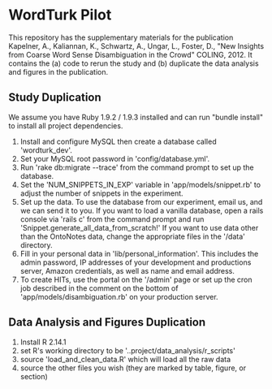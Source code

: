 WordTurk Pilot
==============

This repository has the supplementary materials for the publication Kapelner, A., Kaliannan, K., Schwartz, A., Ungar, L., Foster, D., "New Insights from Coarse Word Sense Disambiguation in the Crowd"  COLING, 2012. It contains the (a) code to rerun the study and (b) duplicate the data analysis and figures in the publication.

Study Duplication
-----------------

We assume you have Ruby 1.9.2 / 1.9.3 installed and can run "bundle install" to install all project dependencies.

1. Install and configure MySQL then create a database called 'wordturk_dev'.
2. Set your MySQL root password in 'config/database.yml'.
3. Run  'rake db:migrate --trace' from the command prompt to set up the database.
4. Set the 'NUM_SNIPPETS_IN_EXP' variable in 'app/models/snippet.rb' to adjust the number of snippets in the experiment.
5. Set up the data. To use the database from our experiment, email us, and we can send it to you. 
If you want to load a vanilla database, open a rails console via  'rails c'
from the command prompt and run 'Snippet.generate_all_data_from_scratch!' If you
want to use data other than the OntoNotes data, change the appropriate files in the
'/data' directory.
6. Fill in your personal data in 'lib/personal_information'. This includes the admin
password, IP addresses of your development and productions server, Amazon credentials,
as well as name and email address.
7. To create HITs, use the portal on the '/admin' page or set up the cron job described
in the comment on the bottom of 'app/models/disambiguation.rb' on your production server.

Data Analysis and Figures Duplication
-------------------------------------

1. Install R 2.14.1 
2. set R's working directory to be '..project/data_analysis/r_scripts'
3. source 'load_and_clean_data.R' which will load all the raw data
4. source the other files you wish (they are marked by table, figure, or section)

